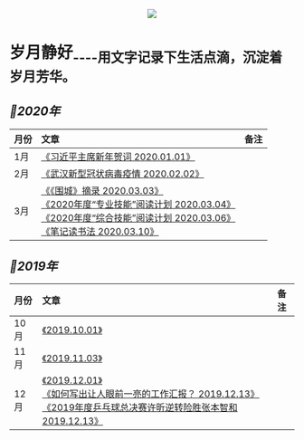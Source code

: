 
<p align='center'>
<img src='https://static001.geekbang.org/resource/image/89/8f/890bb2e1f9e0f7a027446c35a1cb9d8f.jpg'>
</p>

# 岁月静好<sub>----用文字记录下生活点滴，沉淀着岁月芳华。<sub>
  
## *📖2020年*
|月份|文章|备注|
|:---|:--|:---:
|1月|[《习近平主席新年贺词 2020.01.01》]()<br>|
|2月|[《武汉新型冠状病毒疫情 2020.02.02》](https://github.com/baohenglin/quiet-years/blob/master/Articles/%E6%AD%A6%E6%B1%89%E6%96%B0%E5%9E%8B%E5%86%A0%E7%8A%B6%E7%97%85%E6%AF%92%E6%84%9F%E6%9F%93%E8%82%BA%E7%82%8E%E7%96%AB%E6%83%85.md)<br>|
|3月|[《《围城》摘录 2020.03.03》](https://github.com/baohenglin/quiet-years/blob/master/Articles/2020.03.03.md)<br>[《2020年度“专业技能”阅读计划 2020.03.04》](https://github.com/baohenglin/quiet-years/blob/master/Articles/2020%E5%B9%B4%E5%BA%A6%E2%80%9C%E4%B8%93%E4%B8%9A%E6%8A%80%E6%9C%AF%E2%80%9D%E9%98%85%E8%AF%BB%E8%AE%A1%E5%88%92.md)<br>[《2020年度“综合技能”阅读计划 2020.03.06》](https://github.com/baohenglin/quiet-years/blob/master/Articles/2020%E5%B9%B4%E5%BA%A6%E2%80%9C%E7%BB%BC%E5%90%88%E6%8A%80%E8%83%BD%E2%80%9D%E9%98%85%E8%AF%BB%E8%AE%A1%E5%88%92.md)<br>[《笔记读书法 2020.03.10》]()<br>|

## *📖2019年*
|月份|文章|备注|
|:---|:--|:---:
|10月|[《2019.10.01》](https://github.com/baohenglin/quiet-years/blob/master/Articles/2019.10.01.md)<br>|
|11月|[《2019.11.03》](https://github.com/baohenglin/quiet-years/blob/master/Articles/2019.11.03_%E6%B0%91%E6%97%8F%E5%A4%8D%E5%85%B4%E8%83%BD%E5%A4%9F%E9%87%8F%E5%8C%96.md)<br>|
|12月|[《2019.12.01》](https://github.com/baohenglin/quiet-years/blob/master/Articles/2019.12.01_%E6%88%90%E9%83%BD%E4%B9%92%E4%B9%93%E7%90%83%E4%B8%96%E7%95%8C%E6%9D%AF.md)<br>[《如何写出让人眼前一亮的工作汇报？ 2019.12.13》](https://github.com/baohenglin/quiet-years/blob/master/Articles/%E5%A6%82%E4%BD%95%E5%86%99%E5%87%BA%E8%AE%A9%E4%BA%BA%E7%9C%BC%E5%89%8D%E4%B8%80%E4%BA%AE%E7%9A%84%E5%B7%A5%E4%BD%9C%E6%B1%87%E6%8A%A5_2019.12.13.md)<br>[《2019年度乒乓球总决赛许昕逆转险胜张本智和 2019.12.13》]()<br>|









